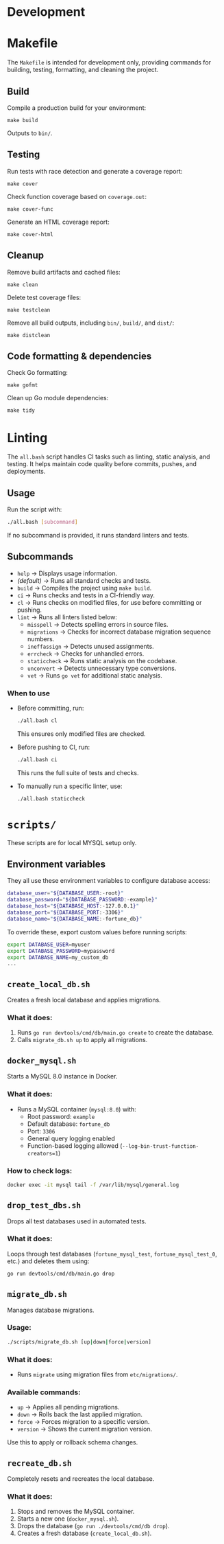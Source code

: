 # Development

# Makefile

The `Makefile` is intended for development only, providing commands for building, testing, formatting, and cleaning the project.

## Build

Compile a production build for your environment:

```
make build
```

Outputs to `bin/`.

## Testing

Run tests with race detection and generate a coverage report:

```
make cover
```

Check function coverage based on `coverage.out`:

```
make cover-func
```

Generate an HTML coverage report:

```
make cover-html
```

## Cleanup

Remove build artifacts and cached files:

```
make clean
```

Delete test coverage files:

```
make testclean
```

Remove all build outputs, including `bin/`, `build/`, and `dist/`:

```
make distclean
```

## Code formatting & dependencies

Check Go formatting:

```
make gofmt
```

Clean up Go module dependencies:

```
make tidy
```

# Linting

The `all.bash` script handles CI tasks such as linting, static analysis, and testing. It helps maintain code quality before commits, pushes, and deployments.

## Usage

Run the script with:

```sh
./all.bash [subcommand]
```

If no subcommand is provided, it runs standard linters and tests.

## Subcommands

- `help` → Displays usage information.
- _(default)_ → Runs all standard checks and tests.
- `build` → Compiles the project using `make build`.
- `ci` → Runs checks and tests in a CI-friendly way.
- `cl` → Runs checks on modified files, for use before committing or pushing.
- `lint` → Runs all linters listed below:
  - `misspell` → Detects spelling errors in source files.
  - `migrations` → Checks for incorrect database migration sequence numbers.
  - `ineffassign` → Detects unused assignments.
  - `errcheck` → Checks for unhandled errors.
  - `staticcheck` → Runs static analysis on the codebase.
  - `unconvert` → Detects unnecessary type conversions.
  - `vet` → Runs `go vet` for additional static analysis.

### When to use

- Before committing, run:

  ```sh
  ./all.bash cl
  ```

  This ensures only modified files are checked.

- Before pushing to CI, run:

  ```sh
  ./all.bash ci
  ```

  This runs the full suite of tests and checks.

- To manually run a specific linter, use:
  ```sh
  ./all.bash staticcheck
  ```

# `scripts/`

These scripts are for local MYSQL setup only.

## Environment variables

They all use these environment variables to configure database access:

```sh
database_user="${DATABASE_USER:-root}"
database_password="${DATABASE_PASSWORD:-example}"
database_host="${DATABASE_HOST:-127.0.0.1}"
database_port="${DATABASE_PORT:-3306}"
database_name="${DATABASE_NAME:-fortune_db}"
```

To override these, export custom values before running scripts:

```sh
export DATABASE_USER=myuser
export DATABASE_PASSWORD=mypassword
export DATABASE_NAME=my_custom_db
...
```

## `create_local_db.sh`

Creates a fresh local database and applies migrations.

### What it does:

1. Runs `go run devtools/cmd/db/main.go create` to create the database.
2. Calls `migrate_db.sh up` to apply all migrations.

## `docker_mysql.sh`

Starts a MySQL 8.0 instance in Docker.

### What it does:

- Runs a MySQL container (`mysql:8.0`) with:
  - Root password: `example`
  - Default database: `fortune_db`
  - Port: `3306`
  - General query logging enabled
  - Function-based logging allowed (`--log-bin-trust-function-creators=1`)

### How to check logs:

```sh
docker exec -it mysql tail -f /var/lib/mysql/general.log
```

## `drop_test_dbs.sh`

Drops all test databases used in automated tests.

### What it does:

Loops through test databases (`fortune_mysql_test`, `fortune_mysql_test_0`, etc.) and deletes them using:

```sh
go run devtools/cmd/db/main.go drop
```

## `migrate_db.sh`

Manages database migrations.

### Usage:

```sh
./scripts/migrate_db.sh [up|down|force|version]
```

### What it does:

- Runs `migrate` using migration files from `etc/migrations/`.

### Available commands:

- `up` → Applies all pending migrations.
- `down` → Rolls back the last applied migration.
- `force` → Forces migration to a specific version.
- `version` → Shows the current migration version.

Use this to apply or rollback schema changes.

## `recreate_db.sh`

Completely resets and recreates the local database.

### What it does:

1. Stops and removes the MySQL container.
2. Starts a new one (`docker_mysql.sh`).
3. Drops the database (`go run ./devtools/cmd/db drop`).
4. Creates a fresh database (`create_local_db.sh`).
